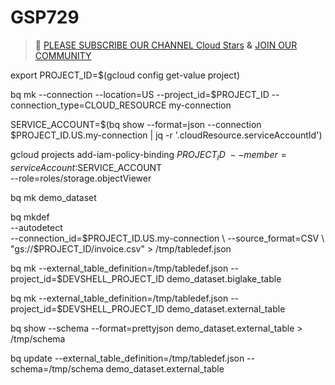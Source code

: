 # GSP729
>🚨 [PLEASE SUBSCRIBE OUR CHANNEL Cloud Stars](https://www.youtube.com/@cloud-stars) **&** [JOIN OUR COMMUNITY](https://chat.whatsapp.com/BTmDIt7ubYzKJ3eX3vwkN1)

export PROJECT_ID=$(gcloud config get-value project)

bq mk --connection --location=US --project_id=$PROJECT_ID --connection_type=CLOUD_RESOURCE my-connection

SERVICE_ACCOUNT=$(bq show --format=json --connection $PROJECT_ID.US.my-connection | jq -r '.cloudResource.serviceAccountId')


gcloud projects add-iam-policy-binding $PROJECT_ID \
  --member=serviceAccount:$SERVICE_ACCOUNT \
  --role=roles/storage.objectViewer


bq mk demo_dataset


bq mkdef \
--autodetect \
--connection_id=$PROJECT_ID.US.my-connection \
--source_format=CSV \
"gs://$PROJECT_ID/invoice.csv" > /tmp/tabledef.json


bq mk --external_table_definition=/tmp/tabledef.json --project_id=$DEVSHELL_PROJECT_ID demo_dataset.biglake_table

bq mk --external_table_definition=/tmp/tabledef.json --project_id=$DEVSHELL_PROJECT_ID demo_dataset.external_table

bq show --schema --format=prettyjson  demo_dataset.external_table > /tmp/schema

bq update --external_table_definition=/tmp/tabledef.json --schema=/tmp/schema demo_dataset.external_table
